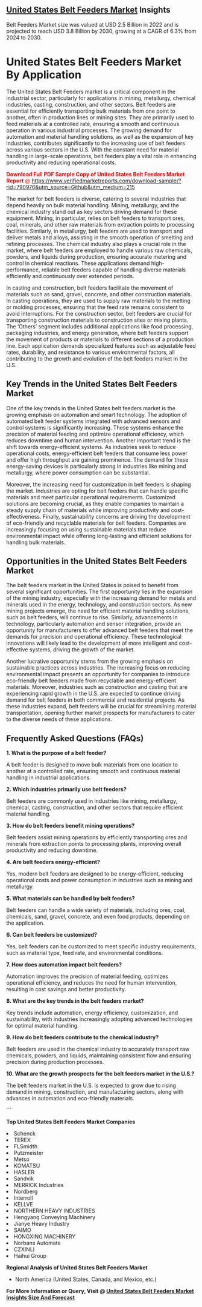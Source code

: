 <h2><a href="https://www.verifiedmarketreports.com/download-sample/?rid=790976&amp;utm_source=Github&amp;utm_medium=215" target="_blank">United States Belt Feeders Market</a> Insights</h2><p>Belt Feeders Market size was valued at USD 2.5 Billion in 2022 and is projected to reach USD 3.8 Billion by 2030, growing at a CAGR of 6.3% from 2024 to 2030.</p><p><h1>United States Belt Feeders Market By Application</h1><p>The United States Belt Feeders market is a critical component in the industrial sector, particularly for applications in mining, metallurgy, chemical industries, casting, construction, and other sectors. Belt feeders are essential for efficiently transporting bulk materials from one point to another, often in production lines or mining sites. They are primarily used to feed materials at a controlled rate, ensuring a smooth and continuous operation in various industrial processes. The growing demand for automation and material handling solutions, as well as the expansion of key industries, contributes significantly to the increasing use of belt feeders across various sectors in the U.S. With the constant need for material handling in large-scale operations, belt feeders play a vital role in enhancing productivity and reducing operational costs. <p><span class=""><span style="color: #ff0000;"><strong>Download Full PDF Sample Copy of United States Belt Feeders Market Report</strong> @ </span><a href="https://www.verifiedmarketreports.com/download-sample/?rid=790976&amp;utm_source=Github&amp;utm_medium=215" target="_blank">https://www.verifiedmarketreports.com/download-sample/?rid=790976&amp;utm_source=Github&amp;utm_medium=215</a></span></p><p>The market for belt feeders is diverse, catering to several industries that depend heavily on bulk material handling. Mining, metallurgy, and the chemical industry stand out as key sectors driving demand for these equipment. Mining, in particular, relies on belt feeders to transport ores, coal, minerals, and other raw materials from extraction points to processing facilities. Similarly, in metallurgy, belt feeders are used to transport and deliver metals and alloys, assisting in the smooth operation of smelting and refining processes. The chemical industry also plays a crucial role in the market, where belt feeders are employed to handle various raw chemicals, powders, and liquids during production, ensuring accurate metering and control in chemical reactions. These applications demand high-performance, reliable belt feeders capable of handling diverse materials efficiently and continuously over extended periods.<p>In casting and construction, belt feeders facilitate the movement of materials such as sand, gravel, concrete, and other construction materials. In casting operations, they are used to supply raw materials to the melting or molding processes, ensuring that the feed rate remains consistent to avoid interruptions. For the construction sector, belt feeders are crucial for transporting construction materials to construction sites or mixing plants. The ‘Others’ segment includes additional applications like food processing, packaging industries, and energy generation, where belt feeders support the movement of products or materials to different sections of a production line. Each application demands specialized features such as adjustable feed rates, durability, and resistance to various environmental factors, all contributing to the growth and evolution of the belt feeders market in the U.S.</p><h2>Key Trends in the United States Belt Feeders Market</h2><p>One of the key trends in the United States belt feeders market is the growing emphasis on automation and smart technology. The adoption of automated belt feeder systems integrated with advanced sensors and control systems is significantly increasing. These systems enhance the precision of material feeding and optimize operational efficiency, which reduces downtime and human intervention. Another important trend is the shift towards energy-efficient systems. As industries seek to reduce operational costs, energy-efficient belt feeders that consume less power and offer high throughput are gaining prominence. The demand for these energy-saving devices is particularly strong in industries like mining and metallurgy, where power consumption can be substantial.</p><p>Moreover, the increasing need for customization in belt feeders is shaping the market. Industries are opting for belt feeders that can handle specific materials and meet particular operational requirements. Customized solutions are becoming crucial, as they enable companies to maintain a steady supply chain of materials while improving productivity and cost-effectiveness. Finally, sustainability concerns are driving the development of eco-friendly and recyclable materials for belt feeders. Companies are increasingly focusing on using sustainable materials that reduce environmental impact while offering long-lasting and efficient solutions for handling bulk materials.</p><h2>Opportunities in the United States Belt Feeders Market</h2><p>The belt feeders market in the United States is poised to benefit from several significant opportunities. The first opportunity lies in the expansion of the mining industry, especially with the increasing demand for metals and minerals used in the energy, technology, and construction sectors. As new mining projects emerge, the need for efficient material handling solutions, such as belt feeders, will continue to rise. Similarly, advancements in technology, particularly automation and sensor integration, provide an opportunity for manufacturers to offer advanced belt feeders that meet the demands for precision and operational efficiency. These technological innovations will likely lead to the development of more intelligent and cost-effective systems, driving the growth of the market.<p>Another lucrative opportunity stems from the growing emphasis on sustainable practices across industries. The increasing focus on reducing environmental impact presents an opportunity for companies to introduce eco-friendly belt feeders made from recyclable and energy-efficient materials. Moreover, industries such as construction and casting that are experiencing rapid growth in the U.S. are expected to continue driving demand for belt feeders in both commercial and residential projects. As these industries expand, belt feeders will be crucial for streamlining material transportation, opening further market prospects for manufacturers to cater to the diverse needs of these applications.</p><h2>Frequently Asked Questions (FAQs)</h2><p><b>1. What is the purpose of a belt feeder?</b></p><p>A belt feeder is designed to move bulk materials from one location to another at a controlled rate, ensuring smooth and continuous material handling in industrial applications.</p><p><b>2. Which industries primarily use belt feeders?</b></p><p>Belt feeders are commonly used in industries like mining, metallurgy, chemical, casting, construction, and other sectors that require efficient material handling.</p><p><b>3. How do belt feeders benefit mining operations?</b></p><p>Belt feeders assist mining operations by efficiently transporting ores and minerals from extraction points to processing plants, improving overall productivity and reducing downtime.</p><p><b>4. Are belt feeders energy-efficient?</b></p><p>Yes, modern belt feeders are designed to be energy-efficient, reducing operational costs and power consumption in industries such as mining and metallurgy.</p><p><b>5. What materials can be handled by belt feeders?</b></p><p>Belt feeders can handle a wide variety of materials, including ores, coal, chemicals, sand, gravel, concrete, and even food products, depending on the application.</p><p><b>6. Can belt feeders be customized?</b></p><p>Yes, belt feeders can be customized to meet specific industry requirements, such as material type, feed rate, and environmental conditions.</p><p><b>7. How does automation impact belt feeders?</b></p><p>Automation improves the precision of material feeding, optimizes operational efficiency, and reduces the need for human intervention, resulting in cost savings and better productivity.</p><p><b>8. What are the key trends in the belt feeders market?</b></p><p>Key trends include automation, energy efficiency, customization, and sustainability, with industries increasingly adopting advanced technologies for optimal material handling.</p><p><b>9. How do belt feeders contribute to the chemical industry?</b></p><p>Belt feeders are used in the chemical industry to accurately transport raw chemicals, powders, and liquids, maintaining consistent flow and ensuring precision during production processes.</p><p><b>10. What are the growth prospects for the belt feeders market in the U.S.?</b></p><p>The belt feeders market in the U.S. is expected to grow due to rising demand in mining, construction, and manufacturing sectors, along with advances in automation and eco-friendly materials.</p>```</p><p><strong>Top United States Belt Feeders Market Companies</strong></p><div data-test-id=""><p><li>Schenck</li><li> TEREX</li><li> FLSmidth</li><li> Putzmeister</li><li> Metso</li><li> KOMATSU</li><li> HASLER</li><li> Sandvik</li><li> MERRICK Industries</li><li> Nordberg</li><li> Interroll</li><li> KELLVE</li><li> NORTHERN HEAVY INDUSTRIES</li><li> Hengyang Conveying Machinery</li><li> Jianye Heavy Industry</li><li> SAIMO</li><li> HONGXING MACHINERY</li><li> Norbans Automate</li><li> CZXINLI</li><li> Haihui Group</li></p><div><strong>Regional Analysis of&nbsp;United States Belt Feeders Market</strong></div><ul><li dir="ltr"><p dir="ltr">North America&nbsp;(United States, Canada, and Mexico, etc.)</p></li></ul><p><strong>For More Information or Query, Visit @&nbsp;</strong><strong><a href="https://www.verifiedmarketreports.com/product/belt-feeders-market/?utm_source=Github&amp;utm_medium=215" target="_blank">United States Belt Feeders Market Insights Size And Forecast</a></strong></p></div>
